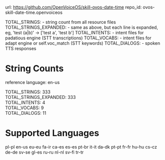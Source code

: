 
url: https://github.com/OpenVoiceOS/skill-ovos-date-time
repo_id: ovos-skill-date-time.openvoiceos

TOTAL_STRINGS:  - string count from all resource files
TOTAL_STRINGS_EXPANDED: - same as above, but each line is expanded, eg, 'test (a|b)' -> ['test a', 'test b']
TOTAL_INTENTS: - intent files for padatious engine (STT transcriptions)
TOTAL_VOCABS: - intent files for adapt engine or self.voc_match (STT keywords)
TOTAL_DIALOGS: - spoken TTS responses


# String Counts

reference language: en-us

TOTAL_STRINGS: 333  
TOTAL_STRINGS_EXPANDED: 333  
TOTAL_INTENTS: 4  
TOTAL_VOCABS: 9  
TOTAL_DIALOGS: 11  

# Supported Languages

pl-pl
en-us
eu-eu
fa-ir
ca-es
es-es
pt-br
it-it
da-dk
pt-pt
fr-fr
hu-hu
cs-cz
de-de
sv-se
gl-es
ru-ru
nl-nl
sv-fi
tr-tr

